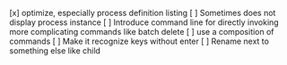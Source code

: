 [x] optimize, especially process definition listing
[ ] Sometimes does not display process instance
[ ] Introduce command line for directly invoking more complicating commands
    like batch delete
[ ] use a composition of commands
[ ] Make it recognize keys without enter
[ ] Rename next to something else like child
